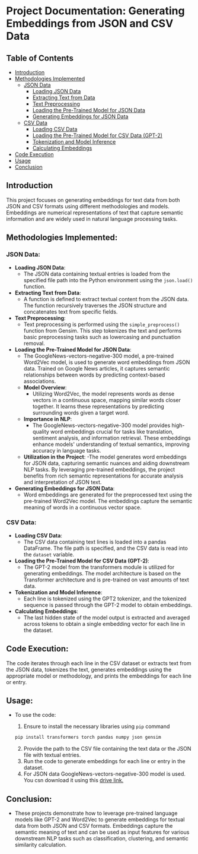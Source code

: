 # Project Documentation: Generating Embeddings from JSON and CSV Data

## Table of Contents
- [Introduction](#introduction)
- [Methodologies Implemented](#methodologies-implemented)
  - [JSON Data](#json-data)
    - [Loading JSON Data](#loading-json-data)
    - [Extracting Text from Data](#extracting-text-from-data)
    - [Text Preprocessing](#text-preprocessing)
    - [Loading the Pre-Trained Model for JSON Data](#loading-the-pre-trained-model-for-json-data)
    - [Generating Embeddings for JSON Data](#generating-embeddings-for-json-data)
  - [CSV Data](#csv-data)
    - [Loading CSV Data](#loading-csv-data)
    - [Loading the Pre-Trained Model for CSV Data (GPT-2)](#loading-the-pre-trained-model-for-csv-data-gpt-2)
    - [Tokenization and Model Inference](#tokenization-and-model-inference)
    - [Calculating Embeddings](#calculating-embeddings)
- [Code Execution](#code-execution)
- [Usage](#usage)
- [Conclusion](#conclusion)

## Introduction
This project focuses on generating embeddings for text data from both JSON and CSV formats using different methodologies and models. Embeddings are numerical representations of text that capture semantic information and are widely used in natural language processing tasks.

## Methodologies Implemented:

### JSON Data:
- **Loading JSON Data**:
  - The JSON data containing textual entries is loaded from the specified file path into the Python environment using the `json.load()` function.
- **Extracting Text from Data**:
  - A function is defined to extract textual content from the JSON data. The function recursively traverses the JSON structure and concatenates text from specific fields.
- **Text Preprocessing**:
  - Text preprocessing is performed using the `simple_preprocess()` function from Gensim. This step tokenizes the text and performs basic preprocessing tasks such as lowercasing and punctuation removal.
- **Loading the Pre-Trained Model for JSON Data**:
  - The GoogleNews-vectors-negative-300 model, a pre-trained Word2Vec model, is used to generate word embeddings from JSON data. Trained on Google News articles, it captures semantic relationships between words by predicting context-based associations.
  - **Model Overview**:
    - Utilizing Word2Vec, the model represents words as dense vectors in a continuous space, mapping similar words closer together. It learns these representations by predicting surrounding words given a target word.
  - **Importance in NLP**:
    - The GoogleNews-vectors-negative-300 model provides high-quality word embeddings crucial for tasks like translation, sentiment analysis, and information retrieval. These embeddings enhance models' understanding of textual semantics, improving accuracy in language tasks.
  - **Utilization in the Project**:
    -The model generates word embeddings for JSON data, capturing semantic nuances and aiding downstream NLP tasks. By leveraging pre-trained embeddings, the project benefits from rich semantic representations for accurate analysis and interpretation of JSON text.
- **Generating Embeddings for JSON Data**:
  - Word embeddings are generated for the preprocessed text using the pre-trained Word2Vec model. The embeddings capture the semantic meaning of words in a continuous vector space.

### CSV Data:
- **Loading CSV Data**:
  - The CSV data containing text lines is loaded into a pandas DataFrame. The file path is specified, and the CSV data is read into the `dataset` variable.
- **Loading the Pre-Trained Model for CSV Data (GPT-2)**:
  - The GPT-2 model from the transformers module is utilized for generating embeddings. The model architecture is based on the Transformer architecture and is pre-trained on vast amounts of text data.
- **Tokenization and Model Inference**:
  - Each line is tokenized using the GPT2 tokenizer, and the tokenized sequence is passed through the GPT-2 model to obtain embeddings.
- **Calculating Embeddings**:
  - The last hidden state of the model output is extracted and averaged across tokens to obtain a single embedding vector for each line in the dataset.

## Code Execution:
The code iterates through each line in the CSV dataset or extracts text from the JSON data, tokenizes the text, generates embeddings using the appropriate model or methodology, and prints the embeddings for each line or entry.

## Usage:
- To use the code:
  1. Ensure to install the necessary libraries using `pip` command


  ```bash
  pip install transformers torch pandas numpy json gensim
  ```

  2. Provide the path to the CSV file containing the text data or the JSON file with textual entries.
  3. Run the code to generate embeddings for each line or entry in the dataset.
  4. For JSON data GoogleNews-vectors-negative-300 model is used. You csn download it using this [drive link.](https://drive.google.com/file/d/0B7XkCwpI5KDYNlNUTTlSS21pQmM/edit?resourcekey=0-wjGZdNAUop6WykTtMip30g)

## Conclusion:
- These projects demonstrate how to leverage pre-trained language models like GPT-2 and Word2Vec to generate embeddings for textual data from both JSON and CSV formats. Embeddings capture the semantic meaning of text and can be used as input features for various downstream NLP tasks such as classification, clustering, and semantic similarity calculation.
